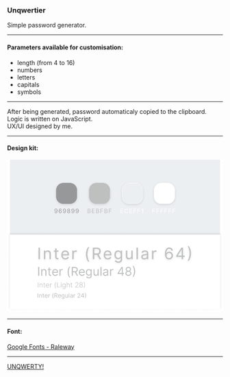 ### Unqwertier
Simple password generator. 
***
#### Parameters available for customisation: 
* length (from 4 to 16) 
* numbers
* letters
* capitals
* symbols
***
After being generated, password automaticaly copied to the clipboard.   
Logic is written on JavaScript.   
UX/UI designed by me. 
***
#### Design kit:
![Design kit](./src/images/design-kit.png)
***
#### Font:
[Google Fonts - Raleway](https://fonts.google.com/specimen/Inter "Google Fonts - Inter")
***
[UNQWERTY!](https://kvrdv.github.io/unqwertier/)